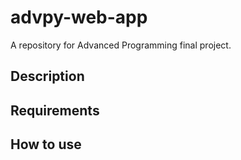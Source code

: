 # advpy-web-app
A repository for Advanced Programming final project.

## Description

## Requirements

## How to use
